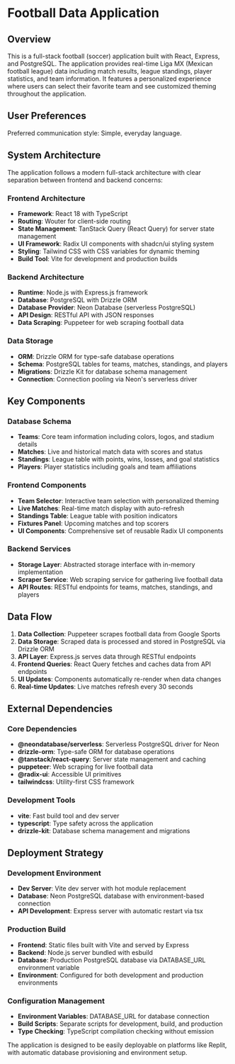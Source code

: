 # Football Data Application

## Overview

This is a full-stack football (soccer) application built with React, Express, and PostgreSQL. The application provides real-time Liga MX (Mexican football league) data including match results, league standings, player statistics, and team information. It features a personalized experience where users can select their favorite team and see customized theming throughout the application.

## User Preferences

Preferred communication style: Simple, everyday language.

## System Architecture

The application follows a modern full-stack architecture with clear separation between frontend and backend concerns:

### Frontend Architecture
- **Framework**: React 18 with TypeScript
- **Routing**: Wouter for client-side routing
- **State Management**: TanStack Query (React Query) for server state management
- **UI Framework**: Radix UI components with shadcn/ui styling system
- **Styling**: Tailwind CSS with CSS variables for dynamic theming
- **Build Tool**: Vite for development and production builds

### Backend Architecture
- **Runtime**: Node.js with Express.js framework
- **Database**: PostgreSQL with Drizzle ORM
- **Database Provider**: Neon Database (serverless PostgreSQL)
- **API Design**: RESTful API with JSON responses
- **Data Scraping**: Puppeteer for web scraping football data

### Data Storage
- **ORM**: Drizzle ORM for type-safe database operations
- **Schema**: PostgreSQL tables for teams, matches, standings, and players
- **Migrations**: Drizzle Kit for database schema management
- **Connection**: Connection pooling via Neon's serverless driver

## Key Components

### Database Schema
- **Teams**: Core team information including colors, logos, and stadium details
- **Matches**: Live and historical match data with scores and status
- **Standings**: League table with points, wins, losses, and goal statistics
- **Players**: Player statistics including goals and team affiliations

### Frontend Components
- **Team Selector**: Interactive team selection with personalized theming
- **Live Matches**: Real-time match display with auto-refresh
- **Standings Table**: League table with position indicators
- **Fixtures Panel**: Upcoming matches and top scorers
- **UI Components**: Comprehensive set of reusable Radix UI components

### Backend Services
- **Storage Layer**: Abstracted storage interface with in-memory implementation
- **Scraper Service**: Web scraping service for gathering live football data
- **API Routes**: RESTful endpoints for teams, matches, standings, and players

## Data Flow

1. **Data Collection**: Puppeteer scrapes football data from Google Sports
2. **Data Storage**: Scraped data is processed and stored in PostgreSQL via Drizzle ORM
3. **API Layer**: Express.js serves data through RESTful endpoints
4. **Frontend Queries**: React Query fetches and caches data from API endpoints
5. **UI Updates**: Components automatically re-render when data changes
6. **Real-time Updates**: Live matches refresh every 30 seconds

## External Dependencies

### Core Dependencies
- **@neondatabase/serverless**: Serverless PostgreSQL driver for Neon
- **drizzle-orm**: Type-safe ORM for database operations
- **@tanstack/react-query**: Server state management and caching
- **puppeteer**: Web scraping for live football data
- **@radix-ui**: Accessible UI primitives
- **tailwindcss**: Utility-first CSS framework

### Development Tools
- **vite**: Fast build tool and dev server
- **typescript**: Type safety across the application
- **drizzle-kit**: Database schema management and migrations

## Deployment Strategy

### Development Environment
- **Dev Server**: Vite dev server with hot module replacement
- **Database**: Neon PostgreSQL database with environment-based connection
- **API Development**: Express server with automatic restart via tsx

### Production Build
- **Frontend**: Static files built with Vite and served by Express
- **Backend**: Node.js server bundled with esbuild
- **Database**: Production PostgreSQL database via DATABASE_URL environment variable
- **Environment**: Configured for both development and production environments

### Configuration Management
- **Environment Variables**: DATABASE_URL for database connection
- **Build Scripts**: Separate scripts for development, build, and production
- **Type Checking**: TypeScript compilation checking without emission

The application is designed to be easily deployable on platforms like Replit, with automatic database provisioning and environment setup.